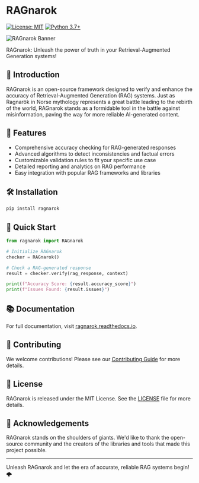 
# RAGnarok

[![License: MIT](https://img.shields.io/badge/License-MIT-yellow.svg)](https://opensource.org/licenses/MIT)
[![Python 3.7+](https://img.shields.io/badge/python-3.7+-blue.svg)](https://www.python.org/downloads/release/python-370/)

![RAGnarok Banner](https://github.com/DeepConnect/RAGnarok/assets/29411278/972cd800-4f25-43b5-ae65-91d8c7fc1917)

RAGnarok: Unleash the power of truth in your Retrieval-Augmented Generation systems!

## 🌟 Introduction

RAGnarok is an open-source framework designed to verify and enhance the accuracy of Retrieval-Augmented Generation (RAG) systems. Just as Ragnarök in Norse mythology represents a great battle leading to the rebirth of the world, RAGnarok stands as a formidable tool in the battle against misinformation, paving the way for more reliable AI-generated content.

## 🚀 Features

- Comprehensive accuracy checking for RAG-generated responses
- Advanced algorithms to detect inconsistencies and factual errors
- Customizable validation rules to fit your specific use case
- Detailed reporting and analytics on RAG performance
- Easy integration with popular RAG frameworks and libraries

## 🛠 Installation

```bash
pip install ragnarok
```

## 🏁 Quick Start

```python
from ragnarok import RAGnarok

# Initialize RAGnarok
checker = RAGnarok()

# Check a RAG-generated response
result = checker.verify(rag_response, context)

print(f"Accuracy Score: {result.accuracy_score}")
print(f"Issues Found: {result.issues}")
```

## 📚 Documentation

For full documentation, visit [ragnarok.readthedocs.io](https://ragnarok.readthedocs.io).

## 🤝 Contributing

We welcome contributions! Please see our [Contributing Guide](CONTRIBUTING.md) for more details.

## 📄 License

RAGnarok is released under the MIT License. See the [LICENSE](LICENSE) file for more details.

## 🙏 Acknowledgements

RAGnarok stands on the shoulders of giants. We'd like to thank the open-source community and the creators of the libraries and tools that made this project possible.

---

Unleash RAGnarok and let the era of accurate, reliable RAG systems begin! 🌩️
